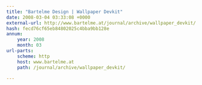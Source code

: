 ```yaml
---
title: "Bartelme Design | Wallpaper Devkit"
date: 2008-03-04 03:33:08 +0000
external-url: http://www.bartelme.at/journal/archive/wallpaper_devkit/
hash: fecd76cf65eb84802025c4bba9bb128e
annum:
    year: 2008
    month: 03
url-parts:
    scheme: http
    host: www.bartelme.at
    path: /journal/archive/wallpaper_devkit/

---
```



